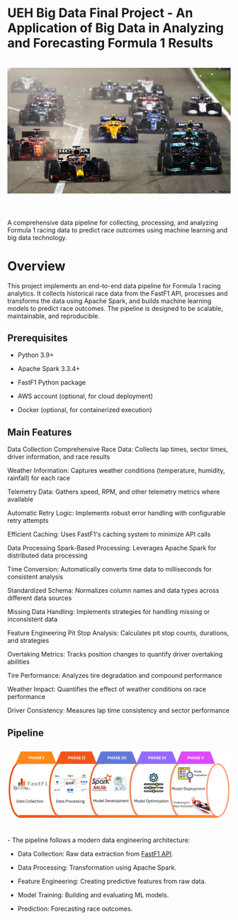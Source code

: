 # UEH Big Data Final Project - An Application of Big Data in Analyzing and Forecasting Formula 1 Results
<h1 align="center">
<img src="UEH_BigData_Final/picture/f1 rmmd.jpg" width="600">
</h1><br>

A comprehensive data pipeline for collecting, processing, and analyzing Formula 1 racing data to predict race outcomes using machine learning and big data technology. 

# Overview
This project implements an end-to-end data pipeline for Formula 1 racing analytics. It collects historical race data from the FastF1 API, processes and transforms the data using Apache Spark, and builds machine learning models to predict race outcomes. The pipeline is designed to be scalable, maintainable, and reproducible.

## Prerequisites
- Python 3.9+

- Apache Spark 3.3.4+

- FastF1 Python package

- AWS account (optional, for cloud deployment)

- Docker (optional, for containerized execution)

## Main Features
Data Collection
Comprehensive Race Data: Collects lap times, sector times, driver information, and race results

Weather Information: Captures weather conditions (temperature, humidity, rainfall) for each race

Telemetry Data: Gathers speed, RPM, and other telemetry metrics where available

Automatic Retry Logic: Implements robust error handling with configurable retry attempts

Efficient Caching: Uses FastF1's caching system to minimize API calls

Data Processing
Spark-Based Processing: Leverages Apache Spark for distributed data processing

Time Conversion: Automatically converts time data to milliseconds for consistent analysis

Standardized Schema: Normalizes column names and data types across different data sources

Missing Data Handling: Implements strategies for handling missing or inconsistent data

Feature Engineering
Pit Stop Analysis: Calculates pit stop counts, durations, and strategies

Overtaking Metrics: Tracks position changes to quantify driver overtaking abilities

Tire Performance: Analyzes tire degradation and compound performance

Weather Impact: Quantifies the effect of weather conditions on race performance

Driver Consistency: Measures lap time consistency and sector performance

## Pipeline
<h2 align="center">
<img src="UEH_BigData_Final/picture/Pipeline.png" width="800">
</h2><br>
- The pipeline follows a modern data engineering architecture:

- Data Collection: Raw data extraction from [FastF1 API](https://docs.fastf1.dev/).

- Data Processing: Transformation using Apache Spark.

- Feature Engineering: Creating predictive features from raw data.

- Model Training: Building and evaluating ML models.

- Prediction: Forecasting race outcomes.

